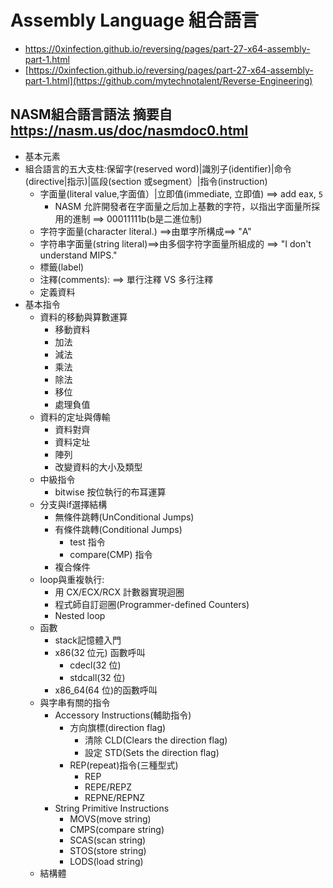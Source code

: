 # Assembly Language 組合語言
- https://0xinfection.github.io/reversing/pages/part-27-x64-assembly-part-1.html
- [https://0xinfection.github.io/reversing/pages/part-27-x64-assembly-part-1.html](https://github.com/mytechnotalent/Reverse-Engineering)

## NASM組合語言語法  摘要自 https://nasm.us/doc/nasmdoc0.html
- 基本元素
- 組合語言的五大支柱:保留字(reserved word)|識別子(identifier)|命令(directive|指示)|區段(section 或segment）|指令(instruction)
  - 字面量(literal value,字面值）|立即值(immediate, 立即值) ==> add eax, `5`
    - NASM 允許開發者在字面量之后加上基數的字符，以指出字面量所採用的進制 ==>  00011111b(b是二進位制)
  - 字符字面量(character literal.) ==>由單字所構成==> "A"
  - 字符串字面量(string literal)==>由多個字符字面量所組成的 ==> "I don't understand MIPS."
  - 標籤(label)
  - 注釋(comments): ==> 單行注釋 VS 多行注釋
  - 定義資料
- 基本指令
  - 資料的移動與算數運算
    - 移動資料
    - 加法
    - 減法
    - 乘法
    - 除法
    - 移位
    - 處理負值
  - 資料的定址與傳輸
    - 資料對齊
    - 資料定址
    - 陣列
    - 改變資料的大小及類型
  - 中級指令
    - bitwise  按位執行的布耳運算
  - 分支與if選擇結構
    - 無條件跳轉(UnConditional Jumps)
    - 有條件跳轉(Conditional Jumps)
      - test 指令
      - compare(CMP) 指令
    - 複合條件
  - loop與重複執行:
    - 用 CX/ECX/RCX 計數器實現迴圈
    - 程式師自訂迴圈(Programmer-defined Counters)
    - Nested loop
  - 函數
    - stack記憶體入門
    - x86(32 位元) 函數呼叫
      - cdecl(32 位)
      - stdcall(32 位)
    - x86_64(64 位)的函數呼叫
  - 與字串有關的指令
    - Accessory Instructions(輔助指令)
      - 方向旗標(direction flag)
        - 清除 CLD(Clears the direction flag)
        - 設定 STD(Sets the direction flag)
      - REP(repeat)指令(三種型式)
        - REP
        - REPE/REPZ
        - REPNE/REPNZ 
    - String Primitive Instructions
      - MOVS(move string)
      - CMPS(compare string)
      - SCAS(scan string)
      - STOS(store string)
      - LODS(load string)
   - 結構體

